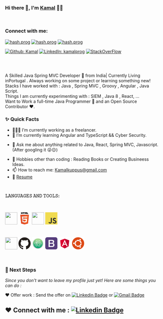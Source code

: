 ### Hi there 👋, I'm [Kamal](https://github.com/thekamalakannan) 👨‍💻

<br/>
<!-- Social Media Handles -->

<h3 align="left">Connect with me:</h3>  
<p align="left">
<a href="https://github.com/thekamalakannan" target="blank"><img align="center" src="https://cdn.jsdelivr.net/npm/simple-icons@3.0.1/icons/github.svg" alt="hash.prog" height="30" width="40" /></a>
<a href="https://stackoverflow.com/users/3759359/kamal-kannan" target="blank"><img align="center" src="https://cdn.jsdelivr.net/npm/simple-icons@3.0.1/icons/stackoverflow.svg" alt="hash.prog" height="30" width="40" /></a>
<a href="https://www.linkedin.com/in/kamalakannankuppusamy/" target="blank"><img align="center" src="https://cdn.jsdelivr.net/npm/simple-icons@3.0.1/icons/linkedin.svg" alt="hash.prog" height="30" width="40" /></a>
  
<!-- Social Media Banners -->
  
<a href="https://github.com/thekamalakannan" target="_blank"> ![Github: Kamal](https://img.shields.io/badge/GitHub-100000?style=plastic&logo=github)</a>
<a href="https://www.linkedin.com/in/kamalakannankuppusamy/">![LinkedIn: kamalprog](https://img.shields.io/badge/-LinkedIn-0e76a8?style=plastic&logo=linkedIn)</a>
<a href="https://stackoverflow.com/users/3759359/kamal-kannan" target="_blank"> ![StackOverFlow](https://img.shields.io/badge/Stack_Overflow-FE7A16?style=plastic&logo=stack-overflow&logoColor=white)</a>

<br />

<br/>

<p>
A Skilled Java Spring MVC Developer 🚀 from India| Currently Living inPortugal . Always working on some project or learning something new!
<br/>
Stacks I have worked with : Java , Spring MVC , Groovy , Angular , Java Script.
<br/>  
Things I am currently experimenting with : SIEM , Java 8 , React, ...
<br/>
Want to Work a full-time Java Programmer 💸 and an Open Source Contributor ❤️.
</p>


### ✨ Quick Facts

- 👨🏽‍💻 I’m currently working as a freelancer.
- 🌱 I’m currently learning Angular and TypeScript && Cyber Security.
<!--- 🤔 I’m looking for help for my future MERN projects.-->
- 💬 Ask me about anything related to Java, React, Spring MVC, Javascript.(After googling it 😜😌)
<!--- ⚡️ Fun-Fact: I sleep at 6am 🙃. -->
- 🎿 Hobbies other than coding : Reading Books or Creating Busineess Ideas.
- 📫 How to reach me: Kamalkuppus@gmail.com
- 📝 [Resume](https://drive.google.com/file/d/1EmCwBYCs-In6k0NQmuvPLaFKDz3GANzR/view?usp=sharing)

<br/>


**𝙻𝙰𝙽𝙶𝚄𝙰𝙶𝙴𝚂 𝙰𝙽𝙳 𝚃𝙾𝙾𝙻𝚂:**  

<br/>

<code><img height="40" width="40" src="https://images.vexels.com/media/users/3/166401/isolated/preview/b82aa7ac3f736dd78570dd3fa3fa9e24-java-programming-language-icon-by-vexels.png"></code>
<code><img height="40" width="40" src="https://raw.githubusercontent.com/github/explore/80688e429a7d4ef2fca1e82350fe8e3517d3494d/topics/html/html.png"></code>
<code><img height="40" width="40" src="https://cdn.iconscout.com/icon/free/png-256/css-131-722685.png"></code>
<code><img height="40" width="40" src="https://raw.githubusercontent.com/github/explore/80688e429a7d4ef2fca1e82350fe8e3517d3494d/topics/javascript/javascript.png"></code>

#

<code><img height="40" width="40" src="https://upload.wikimedia.org/wikipedia/commons/thumb/3/3f/Git_icon.svg/1024px-Git_icon.svg.png"></code>
<code><img height="40" width="40" src="https://raw.githubusercontent.com/github/explore/80688e429a7d4ef2fca1e82350fe8e3517d3494d/topics/github-api/github-api.png"></code>
<code><img height="40" width="40" src="https://raw.githubusercontent.com/github/explore/80688e429a7d4ef2fca1e82350fe8e3517d3494d/topics/atom/atom.png"></code>
<code><img height="40" width="40" src="https://raw.githubusercontent.com/github/explore/80688e429a7d4ef2fca1e82350fe8e3517d3494d/topics/bootstrap/bootstrap.png"></code>
<code><img height="40" width="40" src="https://raw.githubusercontent.com/github/explore/80688e429a7d4ef2fca1e82350fe8e3517d3494d/topics/angular/angular.png"></code>
<code><img height="40" width="40" src="https://raw.githubusercontent.com/github/explore/80688e429a7d4ef2fca1e82350fe8e3517d3494d/topics/ubuntu/ubuntu.png"></code>


<br/>



### 👣 Next Steps

_Since you don't want to leave my profile just yet! Here are some things you can do :_

❤️ Offer work : Send the offer on [![Linkedin Badge](https://img.shields.io/badge/-Kamal_Kuppus-blue?style=flat-square&logo=Linkedin&logoColor=white&link=www.linkedin.com/in/kamalakannankuppusamy)](www.linkedin.com/in/kamalakannankuppusamy)
or [![Gmail Badge](https://img.shields.io/badge/-kamalkuppus@gmail.com-c14438?style=flat-square&logo=Gmail&logoColor=white&link=mailto:kamalkuppus@gmail.com)](mailto:kamalkuppus@gmail.com)


❤️ Connect with me : [![Linkedin Badge](https://img.shields.io/badge/-kamal-blue?style=flat-square&logo=Linkedin&logoColor=white&link=www.linkedin.com/in/kamalakannankuppusamy)](www.linkedin.com/in/kamalakannankuppusamy)
----
